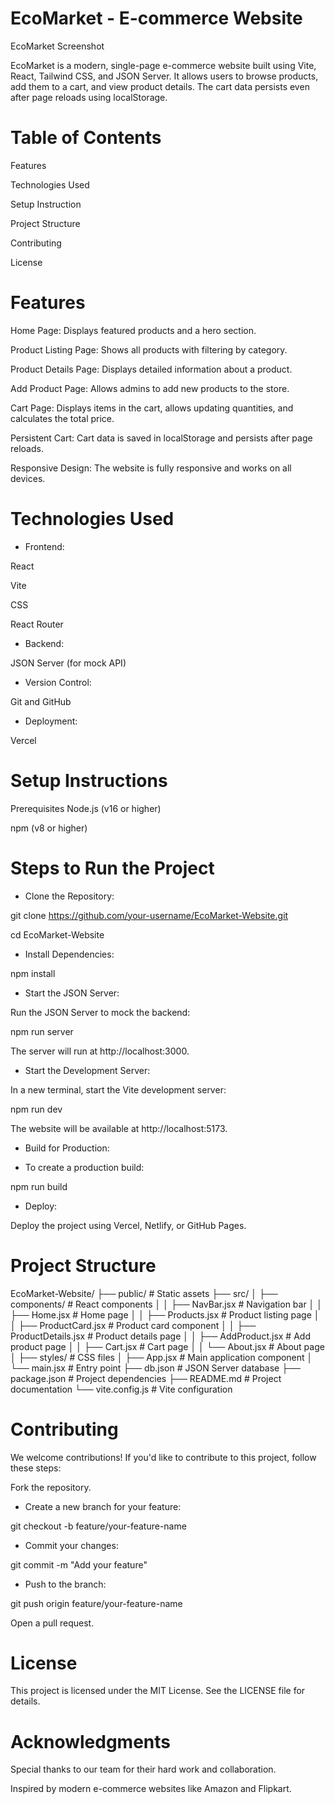 # EcoMarket - E-commerce Website

EcoMarket Screenshot <!--![alt text](image.png)--> 
                    <!--![alt text](image-1.png)-->

EcoMarket is a modern, single-page e-commerce website built using Vite, React, Tailwind CSS, and JSON Server. It allows users to browse products, add them to a cart, and view product details. The cart data persists even after page reloads using localStorage.

# Table of Contents

Features

Technologies Used

Setup Instruction

Project Structure

Contributing

License

# Features

Home Page: Displays featured products and a hero section.

Product Listing Page: Shows all products with filtering by category.

Product Details Page: Displays detailed information about a product.

Add Product Page: Allows admins to add new products to the store.

Cart Page: Displays items in the cart, allows updating quantities, and calculates the total price.

Persistent Cart: Cart data is saved in localStorage and persists after page reloads.

Responsive Design: The website is fully responsive and works on all devices.

# Technologies Used

* Frontend:

React

Vite

 CSS

React Router

* Backend:

JSON Server (for mock API)

* Version Control:

Git and GitHub

* Deployment:

Vercel

# Setup Instructions

Prerequisites
Node.js (v16 or higher)

npm (v8 or higher)

# Steps to Run the Project

* Clone the Repository:

git clone https://github.com/your-username/EcoMarket-Website.git

cd EcoMarket-Website

* Install Dependencies:

npm install

* Start the JSON Server:

Run the JSON Server to mock the backend:

npm run server

The server will run at http://localhost:3000.

* Start the Development Server:

In a new terminal, start the Vite development server:

npm run dev

The website will be available at http://localhost:5173.

* Build for Production:

* To create a production build:

npm run build

* Deploy:

Deploy the project using Vercel, Netlify, or GitHub Pages.

# Project Structure

EcoMarket-Website/
├── public/                  # Static assets
├── src/
│   ├── components/          # React components
│   │   ├── NavBar.jsx       # Navigation bar
│   │   ├── Home.jsx         # Home page
│   │   ├── Products.jsx     # Product listing page
│   │   ├── ProductCard.jsx  # Product card component
│   │   ├── ProductDetails.jsx # Product details page
│   │   ├── AddProduct.jsx   # Add product page
│   │   ├── Cart.jsx         # Cart page
│   │   └── About.jsx        # About page
│   ├── styles/              # CSS files
│   ├── App.jsx              # Main application component
│   └── main.jsx             # Entry point
├── db.json                  # JSON Server database
├── package.json             # Project dependencies
├── README.md                # Project documentation
└── vite.config.js           # Vite configuration

# Contributing

We welcome contributions! If you'd like to contribute to this project, follow these steps:

Fork the repository.

* Create a new branch for your feature:

git checkout -b feature/your-feature-name

* Commit your changes:

git commit -m "Add your feature"

* Push to the branch:

git push origin feature/your-feature-name

Open a pull request.

# License

This project is licensed under the MIT License. See the LICENSE file for details.

# Acknowledgments

Special thanks to our team for their hard work and collaboration.

Inspired by modern e-commerce websites like Amazon and Flipkart.